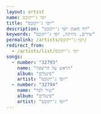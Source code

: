 ```yaml
---
layout: artist
name: יוסי ג'ייקובס
title: "יוסי ג'ייקובס"
description: "דף האמן יוסי ג'ייקובס"
keywords: "שירים, מוזיקה, יוסי ג'ייקובס"
permalink: /artists/יוסי-ג'ייקובס/
redirect_from:
  - /artists/list/יוסי ג'ייקובס
songs:
  - number: "32793"
    name: "הראש על הריצפה"
    album: "סינגלים"
    artist: "יוסי ג'ייקובס"
  - number: "32794"
    name: "שיר לבד"
    album: "סינגלים"
    artist: "יוסי ג'ייקובס"
---
```

